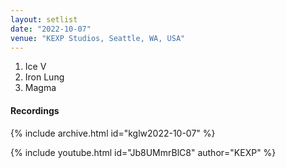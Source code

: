 ```yaml
---
layout: setlist
date: "2022-10-07"
venue: "KEXP Studios, Seattle, WA, USA"
---
```


 1. Ice V
 2. Iron Lung
 3. Magma


#### Recordings

{% include archive.html id="kglw2022-10-07" %}

{% include youtube.html id="Jb8UMmrBlC8" author="KEXP" %}
